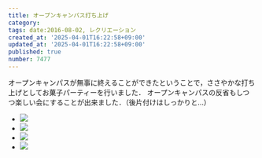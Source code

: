 ```yaml
---
title: オープンキャンパス打ち上げ
category:
tags: date:2016-08-02, レクリエーション
created_at: '2025-04-01T16:22:58+09:00'
updated_at: '2025-04-01T16:22:58+09:00'
published: true
number: 7477
---
```


オープンキャンパスが無事に終えることができたということで，ささやかな打ち上げとしてお菓子パーティーを行いました． 
オープンキャンパスの反省もしつつ楽しい会にすることが出来ました．（後片付けはしっかりと…） 

<div class="img-container">
    <ul class="slider">
        <li><a href="/hpg/img/2016/08/DSC00089.jpg" data-lightbox="2016-08-02"><img src="/hpg/img/thumbnail/2016/08/DSC00089.jpg" loading='lazy' /></a></li>
        <li><a href="/hpg/img/2016/08/DSC00087.jpg" data-lightbox="2016-08-02"><img src="/hpg/img/thumbnail/2016/08/DSC00087.jpg" loading='lazy' /></a></li>
        <li><a href="/hpg/img/2016/08/DSC00086.jpg" data-lightbox="2016-08-02"><img src="/hpg/img/thumbnail/2016/08/DSC00086.jpg" loading='lazy' /></a></li>
        <li><a href="/hpg/img/2016/08/DSC00080.jpg" data-lightbox="2016-08-02"><img src="/hpg/img/thumbnail/2016/08/DSC00080.jpg" loading='lazy' /></a></li>
    </ul>
</div>
